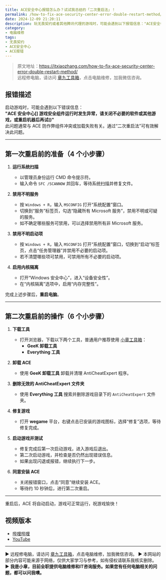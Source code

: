 ```yaml
---
title: ACE安全中心报错怎么办？试试我总结的「二次重启法」！
permalink: /how-to-fix-ace-security-center-error-double-restart-method/
date: 2024-12-09 21:20:11
description: 玩无畏契约或者其他腾讯代理的游戏时，可能会遇到以下报错信息："ACE安全中心[]游戏安全组件运行时发生异常，请关闭不必要的软件或其他游戏，或重启机器后再试()"。此问题通常与ACE防作弊组件的冲突或加载失败有关，通过“二次重启法”可以有效修复。
category:
- 电脑维修
tags:
- 无畏契约
- ACE安全中心
- ACE报错
---
```


> 原文地址：<https://itxiaozhang.com/how-to-fix-ace-security-center-error-double-restart-method/>  
> 远程修电脑，请访问 [章九工具箱](https://zhang9.com/)，点击电脑维修，加我微信咨询。 

## **报错描述**

启动游戏时，可能会遇到以下错误信息：  
**"ACE 安全中心[] 游戏安全组件运行时发生异常，请关闭不必要的软件或其他游戏，或重启机器后再试()"**  
此问题通常与 ACE 防作弊组件冲突或加载失败有关。通过“二次重启法”可有效解决此问题。

---

## **第一次重启前的准备（4 个小步骤）**

1. **运行系统扫描**  
   - 以管理员身份运行 CMD 命令提示符。  
   - 输入命令 `SFC /SCANNOW` 并回车，等待系统扫描并修复文件。

2. **禁用不明服务**  
   - 按 `Windows + R`，输入 `MSCONFIG` 打开“系统配置”窗口。  
   - 切换到“服务”标签页，勾选“隐藏所有 Microsoft 服务”，禁用不明或可疑的服务。  
   - 如不确定哪些服务可禁用，可以选择禁用所有非 Microsoft 服务。

3. **禁用不明启动项**  
   - 按 `Windows + R`，输入 `MSCONFIG` 打开“系统配置”窗口，切换到“启动”标签页，点击“任务管理器”并禁用不必要的启动项。  
   - 若不清楚哪些项可禁用，可禁用所有不必要的启动项。

4. **启用内核隔离**  
   - 打开“Windows 安全中心”，进入“设备安全性”。  
   - 在“内核隔离”选项中，启用“内存完整性”。

完成上述步骤后，**重启电脑**。

---

## **第二次重启前的操作（6 个小步骤）**

1. **下载工具**  
   - 打开浏览器，下载以下两个工具，普通用户推荐使用 [小章工具箱](https://zhang9.com/)：  
     - **GeeK 卸载工具**  
     - **Everything 工具**

2. **卸载 ACE**  
   - 使用 **GeeK 卸载工具** 卸载并清理 AntiCheatExpert 程序。

3. **删除无效的 AntiCheatExpert 文件夹**  
   - 使用 **Everything 工具** 搜索并删除游戏目录下的 `AntiCheatExpert` 文件夹。

4. **修复游戏**  
   - 打开 **wegame** 平台，右键点击已安装的游戏图标，选择“修复”选项，等待修复完成。

5. **启动游戏并测试**  
   - 修复完成后第一次启动游戏，进入游戏后退出。
   - 第二次启动游戏，并检查是否仍然出现错误信息。  
   - 如果出现闪退或报错，继续执行下一步。

6. **同意安装 ACE**  
   - 关闭报错窗口，点击“同意”继续安装 ACE。  
   - 等待约 10 秒钟后，进行第二次重启。

---

重启后，ACE 将自动启动，游戏可正常运行，祝游戏愉快！

## 视频版本

- [哔哩哔哩](https://www.bilibili.com/video/BV1gNqGYUEjX)
- [YouTube](https://youtu.be/nNqVwcb7muw?si=VVbnEthH16uFZuFy)

---
▶ 远程修电脑，请访问 [章九工具箱](https://zhang9.com/)，点击电脑维修，加我微信咨询。 
▶ 本网站的部分内容可能来源于网络，仅供大家学习与参考，如有侵权请联系我核实删除。  
▶ **我是小章，目前全职提供电脑维修和IT咨询服务。如果您有任何电脑相关的问题，都可以问我噢。**  
